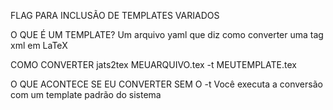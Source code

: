 FLAG PARA INCLUSÃO DE TEMPLATES VARIADOS

O QUE É UM TEMPLATE?
 Um arquivo yaml que diz como converter uma tag xml em LaTeX

COMO CONVERTER
 jats2tex MEUARQUIVO.tex -t MEUTEMPLATE.tex

O QUE ACONTECE SE EU CONVERTER SEM O -t
 Você executa a conversão com um template padrão do sistema
